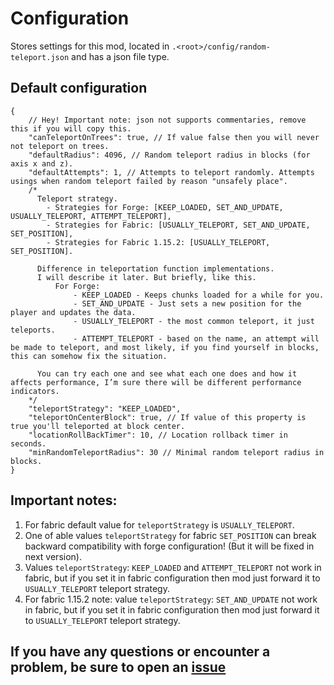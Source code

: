 # Configuration

Stores settings for this mod, located in `.<root>/config/random-teleport.json` and has a json file type.

## Default configuration

```json5
{
    // Hey! Important note: json not supports commentaries, remove this if you will copy this.
    "canTeleportOnTrees": true, // If value false then you will never not teleport on trees.
    "defaultRadius": 4096, // Random teleport radius in blocks (for axis x and z).
    "defaultAttempts": 1, // Attempts to teleport randomly. Attempts usings when random teleport failed by reason "unsafely place".
    /*
      Teleport strategy. 
        - Strategies for Forge: [KEEP_LOADED, SET_AND_UPDATE, USUALLY_TELEPORT, ATTEMPT_TELEPORT], 
        - Strategies for Fabric: [USUALLY_TELEPORT, SET_AND_UPDATE, SET_POSITION], 
        - Strategies for Fabric 1.15.2: [USUALLY_TELEPORT, SET_POSITION].

      Difference in teleportation function implementations. 
      I will describe it later. But briefly, like this. 
          For Forge: 
              - KEEP_LOADED - Keeps chunks loaded for a while for you. 
              - SET_AND_UPDATE - Just sets a new position for the player and updates the data. 
              - USUALLY_TELEPORT - the most common teleport, it just teleports. 
              - ATTEMPT_TELEPORT - based on the name, an attempt will be made to teleport, and most likely, if you find yourself in blocks, this can somehow fix the situation. 

      You can try each one and see what each one does and how it affects performance, I’m sure there will be different performance indicators.
    */
    "teleportStrategy": "KEEP_LOADED",
    "teleportOnCenterBlock": true, // If value of this property is true you'll teleported at block center.
    "locationRollBackTimer": 10, // Location rollback timer in seconds.
    "minRandomTeleportRadius": 30 // Minimal random teleport radius in blocks.
}
```

## Important notes: 

1. For fabric default value for `teleportStrategy` is `USUALLY_TELEPORT`.
2. One of able values `teleportStrategy` for fabric `SET_POSITION` can break backward compatibility with forge configuration! (But it will be fixed in next version).
3. Values `teleportStrategy`: `KEEP_LOADED` and `ATTEMPT_TELEPORT` not work in fabric, but if you set it in fabric configuration then mod just forward it to `USUALLY_TELEPORT` teleport strategy.
4. For fabric 1.15.2 note: value `teleportStrategy`: `SET_AND_UPDATE` not work in fabric, but if you set it in fabric configuration then mod just forward it to `USUALLY_TELEPORT` teleport strategy.

## If you have any questions or encounter a problem, be sure to open an [issue](https://github.com/MairwunNx/RandomTeleport/issues/new/choose)
